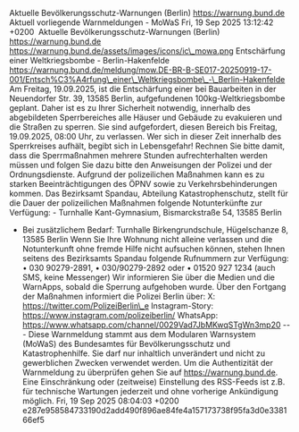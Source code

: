 Aktuelle Bevölkerungsschutz-Warnungen (Berlin) https://warnung.bund.de Aktuell vorliegende Warnmeldungen - MoWaS Fri, 19 Sep 2025 13:12:42 +0200 ![]() Aktuelle Bevölkerungsschutz-Warnungen (Berlin) https://warnung.bund.de https://warnung.bund.de/assets/images/icons/ic\_mowa.png Entschärfung einer Weltkriegsbombe - Berlin-Hakenfelde https://warnung.bund.de/meldung/mow.DE-BR-B-SE017-20250919-17-001/Entsch%C3%A4rfung\_einer\_Weltkriegsbombe\_-\_Berlin-Hakenfelde Am Freitag, 19.09.2025, ist die Entschärfung einer bei Bauarbeiten in der Neuendorfer Str. 39, 13585 Berlin, aufgefundenen 100kg-Weltkriegsbombe geplant. Daher ist es zu Ihrer Sicherheit notwendig, innerhalb des abgebildeten Sperrbereiches alle Häuser und Gebäude zu evakuieren und die Straßen zu sperren. Sie sind aufgefordert, diesen Bereich bis Freitag, 19.09.2025, 08:00 Uhr, zu verlassen. Wer sich in dieser Zeit innerhalb des Sperrkreises aufhält, begibt sich in Lebensgefahr! Rechnen Sie bitte damit, dass die Sperrmaßnahmen mehrere Stunden aufrechterhalten werden müssen und folgen Sie dazu bitte den Anweisungen der Polizei und der Ordnungsdienste. Aufgrund der polizeilichen Maßnahmen kann es zu starken Beeinträchtigungen des ÖPNV sowie zu Verkehrsbehinderungen kommen. Das Bezirksamt Spandau, Abteilung Katastrophenschutz, stellt für die Dauer der polizeilichen Maßnahmen folgende Notunterkünfte zur Verfügung: - Turnhalle Kant-Gymnasium, Bismarckstraße 54, 13585 Berlin
- Bei zusätzlichem Bedarf: Turnhalle Birkengrundschule, Hügelschanze 8, 13585 Berlin Wenn Sie Ihre Wohnung nicht alleine verlassen und die Notunterkunft ohne fremde Hilfe nicht aufsuchen können, stehen Ihnen seitens des Bezirksamts Spandau folgende Rufnummern zur Verfügung: • 030 90279-2891,
• 030/90279-2892 oder
• 01520 927 1234 (auch SMS, keine Messenger) Wir informieren Sie über die Medien und die WarnApps, sobald die Sperrung aufgehoben wurde. Über den Fortgang der Maßnahmen informiert die Polizei Berlin über: X: https://twitter.com/PolizeiBerlin\_e
Instagram-Story: https://www.instagram.com/polizeiberlin/
WhatsApp: https://www.whatsapp.com/channel/0029Vad7JbMKwqSTgWn3mp20 ---
Diese Warnmeldung stammt aus dem Modularen Warnsystem (MoWaS) des Bundesamtes für Bevölkerungsschutz und Katastrophenhilfe.
Sie darf nur inhaltlich unverändert und nicht zu gewerblichen Zwecken verwendet werden.
Um die Authentizität der Warnmeldung zu überprüfen gehen Sie auf https://warnung.bund.de.
Eine Einschränkung oder (zeitweise) Einstellung des RSS-Feeds ist z.B. für technische Wartungen jederzeit und ohne vorherige Ankündigung möglich. Fri, 19 Sep 2025 08:04:03 +0200 e287e958584733190d2add490f896ae84fe4a157173738f95fa3d0e338166ef5
